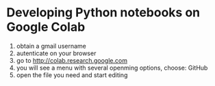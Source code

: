 # Developing Python notebooks on Google Colab

1. obtain a gmail username
2. autenticate on your browser
3. go to http://colab.research.google.com
4. you will see a menu with several openming options, choose: GitHub
5. open the file you need and start editing
